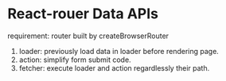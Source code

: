 # React-rouer Data APIs

requirement: router built by createBrowserRouter

1. loader: previously load data in loader before rendering page.
2. action: simplify form submit code.
3. fetcher: execute loader and action regardlessly their path.
